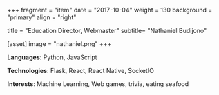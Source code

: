 +++
fragment = "item"
date = "2017-10-04"
weight = 130
background = "primary"
align = "right"

title = "Education Director, Webmaster"
subtitle= "Nathaniel Budijono"

[asset]
  image = "nathaniel.png"
+++

**Languages**: Python, JavaScript

**Technologies**: Flask, React, React Native, SocketIO

**Interests**: Machine Learning, Web games, trivia, eating seafood